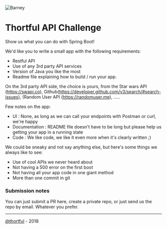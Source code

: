 ![Barney](https://cloud.githubusercontent.com/assets/3603793/23482593/669e9444-feae-11e6-9b6b-d1a53faf984a.png)

# Thortful API Challenge


Show us what you can do with Spring Boot! 

We'd like you to write a small app with the following requirements:

* Restful API  
* Use of any 3rd party API services
* Version of Java you like the most
* Readme file explaining how to build / run your app.

On the 3rd party API side, the choice is yours, from the Star wars API (https://swapi.co), Github(https://developer.github.com/v3/search/#search-issues), (Random User API (https://randomuser.me), .....

Few notes on the app:

* UI : None, as long as we can call your endpoints with Postman or curl, we're happy 
* Documentation : README file doesn't have to be long but please help us getting your app in a running state
* Code : We like code, we like it even more when it's clearly written ;)

We could be sneaky and not say anything else, but here's some things we always like to see:

* Use of cool APIs we never heard about
* Not having a 500 error on the first boot
* Not having all your app code in one giant method
* More than one commit in git

### Submission notes

You can just submit a PR here, create a private repo, or just send us the repo by email. Whatever you prefer.

---

[@thortful](https://wwwthortful.com) - 2018
